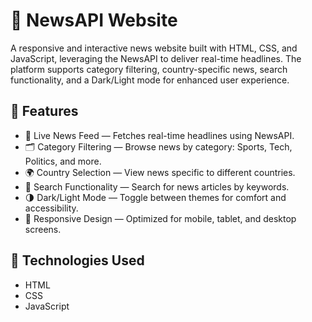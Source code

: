 # 📰 NewsAPI Website

A responsive and interactive news website built with HTML, CSS, and JavaScript, leveraging the NewsAPI to deliver real-time headlines. The platform supports category filtering, country-specific news, search functionality, and a Dark/Light mode for enhanced user experience.

## 🔧 Features

- 📡 Live News Feed — Fetches real-time headlines using NewsAPI.
- 🗂️ Category Filtering — Browse news by category: Sports, Tech, Politics, and more.
- 🌍 Country Selection — View news specific to different countries.
- 🔎 Search Functionality — Search for news articles by keywords.
- 🌗 Dark/Light Mode — Toggle between themes for comfort and accessibility.
- 📱 Responsive Design — Optimized for mobile, tablet, and desktop screens.

## 🚀 Technologies Used

- HTML  
- CSS  
- JavaScript
